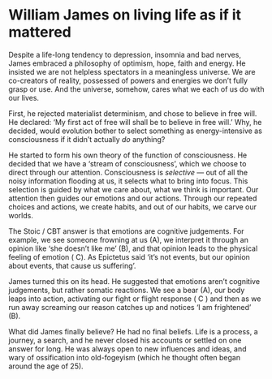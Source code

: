 # William James on living life as if it mattered

Despite a life-long tendency to depression, insomnia and bad nerves, James embraced a philosophy of optimism, hope, faith and energy. He insisted we are not helpless spectators in a meaningless universe. We are co-creators of reality, possessed of powers and energies we don’t fully grasp or use. And the universe, somehow, cares what we each of us do with our lives.

First, he rejected materialist determinism, and chose to believe in free will. He declared: ‘My first act of free will shall be to believe in free will.’ Why, he decided, would evolution bother to select something as energy-intensive as consciousness if it didn’t actually *do* anything?

He started to form his own theory of the function of consciousness. He decided that we have a ‘stream of consciousness’, which we choose to direct through our attention. Consciousness is *selective* — out of all the noisy information flooding at us, it selects what to bring into focus. This selection is guided by what we care about, what we think is important. Our attention then guides our emotions and our actions. Through our repeated choices and actions, we create habits, and out of our habits, we carve our worlds.

The Stoic / CBT answer is that emotions are cognitive judgements. For example, we see someone frowning at us (A), we interpret it through an opinion like ‘she doesn’t like me’ (B), and that opinion leads to the physical feeling of emotion ( C). As Epictetus said ‘it’s not events, but our opinion about events, that cause us suffering’.

James turned this on its head. He suggested that emotions aren’t cognitive judgements, but rather somatic reactions. We see a bear (A), our body leaps into action, activating our fight or flight response ( C ) and then as we run away screaming our reason catches up and notices ‘I am frightened’ (B).

What did James finally believe? He had no final beliefs. Life is a process, a journey, a search, and he never closed his accounts or settled on one answer for long. He was always open to new influences and ideas, and wary of ossification into old-fogeyism (which he thought often began around the age of 25).

